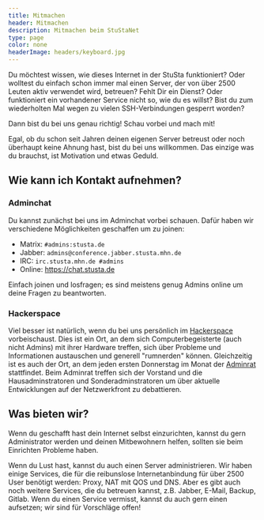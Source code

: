 ```yaml
---
title: Mitmachen
header: Mitmachen
description: Mitmachen beim StuStaNet
type: page
color: none
headerImage: headers/keyboard.jpg
---
```


Du möchtest wissen, wie dieses Internet in der StuSta funktioniert?
Oder wolltest du einfach schon immer mal einen Server, der von über 2500 Leuten aktiv verwendet wird, betreuen?
Fehlt Dir ein Dienst?
Oder funktioniert ein vorhandener Service nicht so, wie du es willst?
Bist du zum wiederholten Mal wegen zu vielen SSH-Verbindungen gesperrt worden?

Dann bist du bei uns genau richtig! Schau vorbei und mach mit!

Egal, ob du schon seit Jahren deinen eigenen Server betreust oder noch überhaupt keine Ahnung hast, bist du bei uns willkommen.
Das einzige was du brauchst, ist Motivation und etwas Geduld.

## Wie kann ich Kontakt aufnehmen?
### Adminchat

Du kannst zunächst bei uns im Adminchat vorbei schauen.
Dafür haben wir verschiedene Möglichkeiten geschaffen um zu joinen:

* Matrix: `#admins:stusta.de`
* Jabber: `admins@conference.jabber.stusta.mhn.de`
* IRC: `irc.stusta.mhn.de #admins`
* Online: https://chat.stusta.de

Einfach joinen und losfragen; es sind meistens genug Admins online um deine Fragen zu beantworten.

### Hackerspace

Viel besser ist natürlich, wenn du bei uns persönlich im [Hackerspace](https://wiki.stusta.de/Hackerspace) vorbeischaust.
Dies ist ein Ort, an dem sich Computerbegeisterte (auch nicht Admins) mit ihrer Hardware treffen, sich über Probleme und Informationen austauschen und generell "rumnerden" können.
Gleichzeitig ist es auch der Ort, an dem jeden ersten Donnerstag im Monat der [Adminrat](https://wiki.stusta.de/Adminrat) stattfindet.
Beim Adminrat treffen sich der Vorstand und die Hausadminstratoren und Sonderadminstratoren um über aktuelle Entwicklungen auf der Netzwerkfront zu debattieren.

## Was bieten wir?

Wenn du geschafft hast dein Internet selbst einzurichten, kannst du gern Administrator werden und deinen Mitbewohnern helfen, sollten sie beim Einrichten Probleme haben.

Wenn du Lust hast, kannst du auch einen Server administrieren.
Wir haben einige Services, die für die reibunslose Internetanbindung für über 2500 User benötigt werden: Proxy, NAT mit QOS und DNS.
Aber es gibt auch noch weitere Services, die du betreuen kannst, z.B. Jabber, E-Mail, Backup, Gitlab.
Wenn du einen Service vermisst, kannst du auch gern einen aufsetzen; wir sind für Vorschläge offen!

